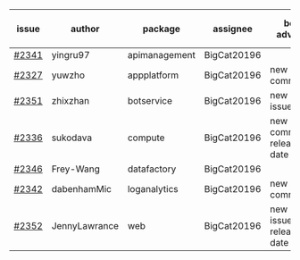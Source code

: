 | issue | author | package | assignee | bot advice | created date of issue | target release date | date from target |
| ------ | ------ | ------ | ------ | ------ | ------ | ------ | :-----: |
| [#2341](https://github.com/Azure/sdk-release-request/issues/2341) | yingru97 | apimanagement | BigCat20196 |   | 01-04 | 01-18 |   |
| [#2327](https://github.com/Azure/sdk-release-request/issues/2327) | yuwzho | appplatform | BigCat20196 | new comment.  <br> | 12-22 | 01-17 |   |
| [#2351](https://github.com/Azure/sdk-release-request/issues/2351) | zhixzhan | botservice | BigCat20196 | new issue ! <br> | 01-06 | 01-20 |   |
| [#2336](https://github.com/Azure/sdk-release-request/issues/2336) | sukodava | compute | BigCat20196 | new comment.  <br> release date < 2 ! <br> | 01-04 | 01-06 | -1 |
| [#2346](https://github.com/Azure/sdk-release-request/issues/2346) | Frey-Wang | datafactory | BigCat20196 |   | 01-06 | 01-20 |   |
| [#2342](https://github.com/Azure/sdk-release-request/issues/2342) | dabenhamMic | loganalytics | BigCat20196 | new comment.  <br> | 01-05 | 01-19 |   |
| [#2352](https://github.com/Azure/sdk-release-request/issues/2352) | JennyLawrance | web | BigCat20196 | new issue ! <br> release date < 2 ! <br> | 01-06 | 01-10 | 2 |

